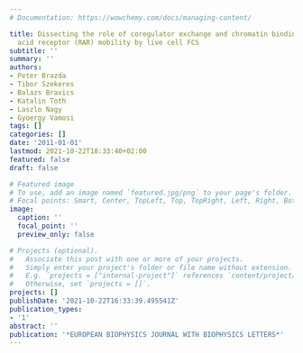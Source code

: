 ```yaml
---
# Documentation: https://wowchemy.com/docs/managing-content/

title: Dissecting the role of coregulator exchange and chromatin binding in retinoic
  acid receptor (RAR) mobility by live cell FCS
subtitle: ''
summary: ''
authors:
- Peter Brazda
- Tibor Szekeres
- Balazs Bravics
- Katalin Toth
- Laszlo Nagy
- Gyoergy Vamosi
tags: []
categories: []
date: '2011-01-01'
lastmod: 2021-10-22T18:33:40+02:00
featured: false
draft: false

# Featured image
# To use, add an image named `featured.jpg/png` to your page's folder.
# Focal points: Smart, Center, TopLeft, Top, TopRight, Left, Right, BottomLeft, Bottom, BottomRight.
image:
  caption: ''
  focal_point: ''
  preview_only: false

# Projects (optional).
#   Associate this post with one or more of your projects.
#   Simply enter your project's folder or file name without extension.
#   E.g. `projects = ["internal-project"]` references `content/project/deep-learning/index.md`.
#   Otherwise, set `projects = []`.
projects: []
publishDate: '2021-10-22T16:33:39.495541Z'
publication_types:
- '1'
abstract: ''
publication: '*EUROPEAN BIOPHYSICS JOURNAL WITH BIOPHYSICS LETTERS*'
---
```

